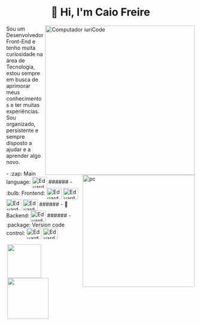 <h1 align="center"> 👋 Hi, I'm Caio Freire</h1>

<img src="https://user-images.githubusercontent.com/87456011/214689477-57dfc8d7-c470-4735-b9ff-5526802ce5f1.png" min-width="400px" max-width="400px" width="400px" align="right" alt="Computador iuriCode">
<img src="https://user-images.githubusercontent.com/87456011/214689477-57dfc8d7-c470-4735-b9ff-5526802ce5f1.png" width="300px" min-width="300px" max-width="300px" align="right" alt="pc">

<p align="left"> 
Sou um Desenvolvedor Front-End e tenho muita curiosidade na área de Tecnologia, estou sempre em busca de aprimorar meus conhecimentos e ter muitas experiências. Sou organizado, persistente e sempre disposto a ajudar e a aprender algo novo. 
</p>
- :zap: Main language: <img align="center" alt="Eduardo-Js" height="30" width="40" src="https://skillicons.dev/icons?i=js" Title="JavaScript">
  ######
- :bulb: Frontend: <img align="center" alt="Eduardo-HTML" height="30" width="40" src="https://skillicons.dev/icons?i=html" Title="HTML 5"> <img align="center" alt="Eduardo-CSS" height="30" width="40" src="https://skillicons.dev/icons?i=css" Title="CSS 3"> <img align="center" alt="Eduardo-Js" height="30" width="40" src="https://skillicons.dev/icons?i=js" Title="JavaScript"> <img align="center" alt="Eduardo-react" height="30" width="40" src="https://skillicons.dev/icons?i=react" Title="React.js">
  ######
- 📡 Backend: <img align="center" alt="Eduardo-Node" height="30" width="40" src="https://skillicons.dev/icons?i=nodejs" Title="Node.js">
  ######
 - :package: Version code control: <img align="center" alt="Eduardo-git" height="30" width="40" src="https://skillicons.dev/icons?i=git" Title="Git"> <img align="center" alt="Eduardo-github" height="30" width="40" src="https://skillicons.dev/icons?i=github" Title="GitHub">
  
<p align="left" >
  <a href="https://www.linkedin.com/in/eduardo-nunes-nobrega" alt="Linkedin">
  <img width="90" hspace="3" src="https://img.shields.io/badge/-Linkedin-0e76a8?style=flat-square&logo=Linkedin&logoColor=white&link=LINK-DO-SEU-LINKEDIN" /></a>
  <a href="https://wa.me/5587988294287" alt="WhatsApp">
  <img hspace="3" width="110" src="https://img.shields.io/badge/-WhatsApp-25d366?style=flat-square&labelColor=25d366&logo=whatsapp&logoColor=white&link=API-DO-SEU-WHATSAPP"/></a>
</p>
